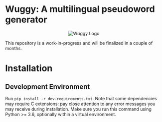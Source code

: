 # Wuggy: A multilingual pseudoword generator

<p align="center">
<img src=http://crr.ugent.be/wordpress/wp-content/uploads/2010/04/wug.jpg alt="Wuggy Logo">
</p>

This repository is a work-in-progress and will be finalized in a couple of months.

# Installation

## Development Environment

Run `pip install -r dev-requirements.txt`. Note that some dependencies may require C extensions: pay close attention to any error messages you may receive during installation.
Make sure you run this command using Python >= 3.6, optionally within a virtual environment.
